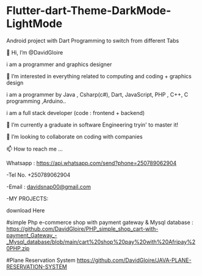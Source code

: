 # Flutter-dart-Theme-DarkMode-LightMode
Android project with Dart Programming to switch from different Tabs


👋 Hi, I’m @DavidGloire

i am a programmer and graphics designer

👀 I’m interested in everything related to computing and coding + graphics design

i am a programmer by Java , Csharp(c#), Dart, JavaScript, PHP , C++, C programming ,Arduino..

i am a full stack developer (code : frontend + backend)

🌱 I’m currently a graduate in software Engineering tryin' to master it!

💞️ I’m looking to collaborate on coding with companies

📫 How to reach me ...

Whatsapp : https://api.whatsapp.com/send?phone=250789062904

-Tel No. +250789062904

-Email : davidsnap00@gmail.com

-MY PROJECTS:

download Here

#simple Php e-commerce shop with payment gateway & Mysql database : https://github.com/DavidGloire/PHP_simple_shop_cart-with-payment_Gateway_-_Mysql_database/blob/main/cart%20shop%20pay%20with%20Afripay%20PHP.zip

#Plane Reservation System https://github.com/DavidGloire/JAVA-PLANE-RESERVATION-SYSTEM
